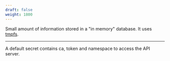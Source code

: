 ```yaml
---
draft: false
weight: 1800
---
```


Small amount of information stored in a "in memory" database.
It uses [tmpfs](https://en.wikipedia.org/wiki/Tmpfs).

---

A default secret contains ca, token and namespace to access the
API server.

